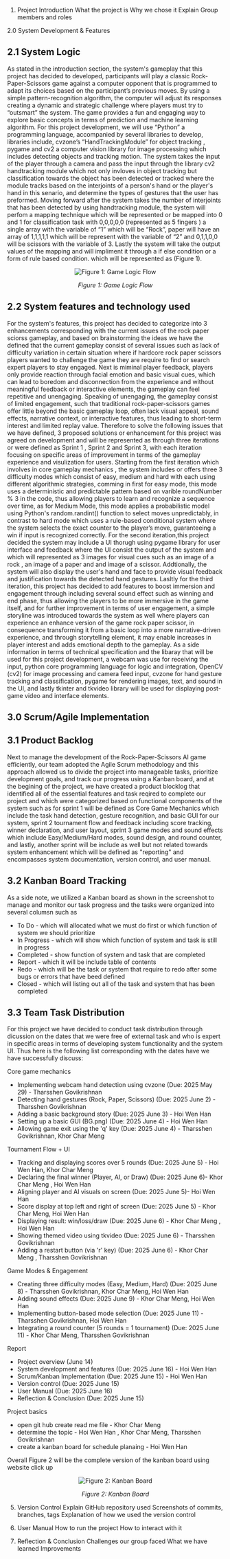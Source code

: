 1. Project Introduction
What the project is
Why we chose it
Explain Group members and roles

2.0 System Development & Features

## 2.1 System Logic
As stated in the introduction section, the system's gameplay that this project has decided to developed, participants will play a classic Rock-Paper-Scissors game  against a computer opponent that is programmed to adapt its choices based on the participant’s previous moves. By using a simple pattern-recognition algorithm, the computer will adjust its  responses creating a dynamic and strategic challenge where players must try to “outsmart” the system. The game provides a fun and engaging way to explore basic concepts in terms of  prediction and machine learning algorithm. For this project development, we will use “Python” a programming language, accompanied by several libraries to develop, libraries include, cvzone’s  “HandTrackingModule” for object tracking , pygame and cv2 a computer vision library for image processing which includes detecting objects and tracking motion. The system takes the input of the player through a camera and pass the input through the library cv2 handtracking module which not only invloves in object tracking but classification towards the object has been detected or tracked where the module tracks based on the interjoints of a person's hand or the player's hand in this senario, and determine the types of gestures that the user has preformed. Moving forward after the system takes the number of interjoints that has been detected by using handtracking module, the system will perfom a mapping technique which will be represented or be mapped into 0 and 1 for classification task  with 0,0,0,0,0 (represented as 5 fingers ) a single array with the variable of “1”  which will be  “Rock”, paper will have an array of 1,1,1,1,1 which will be represent with the variable of  “2”  and 0,1,1,0,0 will be scissors with the variable of 3. Lastly  the system will take  the output values of the mapping and will impliment it through a if else condition or a form of rule based condition. which will be represented as (Figure 1).

<div align="center">
  <img src="figures/figure_1.png" alt="Figure 1: Game Logic Flow"/>
  <p><em>Figure 1: Game Logic Flow</em></p>
</div>

## 2.2 System features and technology used

For the system's features, this project has decided to categorize into 3 enhancements corresponding with the current issues of the rock paper sciorss gameplay, and based on brainstorming the ideas we have the defined that the current gameplay consist of several issues such as lack of difficulty variation in certain situation where if hardcore rock paper scissors players wanted to challenge the game they are require to find or search expert players to stay engaged. Next is miminal player feedback, players only provide reaction through facial emotion and basic visual cues, which can lead to boredom and disconnection from the experience and without meaningful feedback or interactive elements, the gameplay can feel repetitive and unengaging. Speaking of unengaging, the gameplay consist of limited engagement, such that traditional rock-paper-scissors games offer little beyond the basic gameplay loop, often lack visual appeal, sound effects, narrative context, or interactive features, thus leading to short-term interest and limited replay value. Therefore to solve the following issues that we have defined, 3 proposed solutions or enhancement for this project was agreed on development and will be represented as through three iterations or were defined as Sprint 1 , Sprint 2 and Sprint 3, with each iteration focusing on specific areas of improvement in terms of the gameplay experience and visulization for users. Starting from the first iteration which involves in core gameplay mechanics , the system includes or offers three 3 difficulty modes which consist of easy, medium and hard with each using different algorithmic strategies, comming in first for easy mode, this mode uses a deterministic and predictable pattern based on varible roundNumber % 3  in the code, thus allowing players to learn and recognize a sequence over time, as for Medium Mode, this mode applies a probabilistic model using Python's random.randint() function to select moves unpredictably, in contrast to hard mode which uses a rule-based conditional system where the system selects the exact counter to the player’s move, guaranteeing a win if input is recognized correctly. For the second iteration,this project decided the system may include a UI thorugh using pygame library for user interface and feedback where the UI consist the output of the system and which will represented as  3 images for visual cues such as an image of a rock , an image of a paper and and image of a scissor. Addtionally, the system will also display the user's hand and face to provide visual feedback and justification towards the detected hand gestures. Lasltly for the third iteration, this project has decided to add features to boost immersion and engagement through including several sound effect such as winning and end phase, thus allowing the players to be more immersive in the game itself, and for further improvement in terms of user engagement, a simple storyline was introduced towards the system as well where players can experience an enhance version of the game rock paper scissor, in consequence transforming it from a basic loop into a more narrative-driven experience, and through storytelling element, it may enable increases in player interest and adds emotional depth to the gameplay. As a side information in terms of technical specification and the libaray that will be used for this project development, a webcam was use for receiving the input, python core programming language for logic and integration, OpenCV (cv2) for image processing and camera feed input, cvzone for hand gesture tracking and classification, pygame for rendering images, text, and sound in the UI, and lastly tkinter and tkvideo library will be used for displaying post-game video and interface elements.


## 3.0 Scrum/Agile Implementation

## 3.1 Product Backlog
Next to manage the development of the Rock-Paper-Scissors AI game efficiently, our team adopted the Agile Scrum methodology and this approach allowed us to divide the project into manageable tasks, prioritize development goals, and track our progress using a Kanban board, and at the begining of the project, we have created a product blocklog that identified all of the essential features and task reqired to complete our project and which were categorized based on functional components of the system such as for sprint 1 will be defined as Core Game Mechanics which include the task hand detection, gesture recognition, and basic GUI for our system, sprint 2 tournament flow and feedback including score tracking, winner declaration, and user layout, sprint 3  game modes and sound effects which include Easy/Medium/Hard modes, sound design, and round counter, and lastly, another sprint will be include as well but not related towards system enhancement which will be defined as "reporting" and encompasses system documentation, version control, and user manual. 

## 3.2 Kanban Board Tracking
As a side note, we utilized a Kanban board as shown in the screenshot to manage and monitor our task progress and the tasks were organized into several columsn such as

- To Do -  which will allocated what we must do first or which function of system we should prioritize
- In Progress - which will show which function of system and task is still in progress 
- Completed - show function of system and task that are completed 
- Report  -  which it will be include table of contents  
- Redo - which will be the task or system that require to redo after some bugs or errors that have beed defined
- Closed  - which will listing out all of the task and system that has been completed

## 3.3 Team Task Distribution
For this project we have decided to conduct task distribution through dicussion on the dates that we were free of external task and who is expert in specific areas in terms of developing system functionality and the system UI. Thus here is the following list corresponding with the dates have we have successfully discuss: 

Core game mechanics
- Implementing webcam hand detection using cvzone (Due: 2025 May 29) - Tharsshen Govikrishnan
-  Detecting hand gestures (Rock, Paper, Scissors) (Due: 2025 June 2) - Tharsshen Govikrishnan
-  Adding a basic background story (Due: 2025 June 3) - Hoi Wen Han
-  Setting up a basic GUI (BG.png) (Due: 2025 June 4) - Hoi Wen Han
-  Allowing game exit using the 'q' key (Due: 2025 June 4) - Tharsshen Govikrishnan, Khor Char Meng

Tournament Flow + UI
- Tracking and displaying scores over 5 rounds (Due: 2025 June 5) - Hoi Wen Han, Khor Char Meng
- Declaring the final winner (Player, AI, or Draw) (Due: 2025 June 6)- Khor Char Meng , Hoi Wen Han
- Aligning player and AI visuals on screen (Due: 2025 June 5)- Hoi Wen Han
- Score display at top left and right of screen (Due: 2025 June 5) - Khor Char Meng, Hoi Wen Han
- Displaying result: win/loss/draw (Due: 2025 June 6) - Khor Char Meng , Hoi Wen Han
- Showing themed video using tkvideo (Due: 2025 June 6) - Tharsshen Govikrishnan
- Adding a restart button (via 'r' key) (Due: 2025 June 6) - Khor Char Meng , Tharsshen Govikrishnan


Game Modes & Engagement
- Creating three difficulty modes (Easy, Medium, Hard) (Due: 2025 June 8) - Tharsshen Govikrishnan, Khor Char Meng, Hoi Wen Han
- Adding sound effects (Due: 2025 June 9) - Khor Char Meng, Hoi Wen Han
- Implementing button-based mode selection (Due: 2025 June 11) - Tharsshen Govikrishnan, Hoi Wen Han
- Integrating a round counter (5 rounds = 1 tournament) (Due: 2025 June 11) - Khor Char Meng,  Tharsshen Govikrishnan


Report
- Project overview (June 14) 
- System development and features (Due: 2025 June 16) - Hoi Wen Han
- Scrum/Kanban Implementation (Due: 2025 June 15) - Hoi Wen Han
- Version control (Due: 2025 June 15)
- User Manual (Due: 2025 June 16)
- Reflection & Conclusion (Due: 2025 June 15)

Project basics 
- open git hub create read me file - Khor Char Meng
- determine the topic  - Hoi Wen Han , Khor Char Meng,  Tharsshen Govikrishnan
- create a kanban board for schedule planaing - Hoi Wen Han

Overall Figure 2 will be the complete version of the kanban board using website click up

<div align="center">
  <img src="figures/figure_2.png" alt="Figure 2: Kanban Board"/>
  <p><em>Figure 2: Kanban Board</em></p>
</div>


5. Version Control
Explain GitHub repository used
Screenshots of commits, branches, tags
Explanation of how we used the version control

6. User Manual
How to run the project
How to interact with it

7. Reflection & Conclusion
Challenges our  group faced 
What we have learned
Improvements

